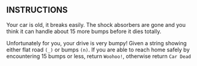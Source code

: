 ## INSTRUCTIONS

Your car is old, it breaks easily. The shock absorbers are gone and you think it can handle about 15 more bumps before it dies totally.

Unfortunately for you, your drive is very bumpy! Given a string showing either flat road `(_)` or bumps `(n)`. 
If you are able to reach home safely by encountering 15 bumps or less, return `Woohoo!`, otherwise return `Car Dead`